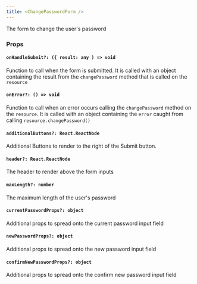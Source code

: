 ```yaml
---
title: <ChangePasswordForm />
---
```


The form to change the user's password

### Props

#### `onHandleSubmit?: ({ result: any ) => void`

Function to call when the form is submitted. It is called with an object containing the result from the `changePassword` method that is called on the `resource`

#### `onError?: () => void`

Function to call when an error occurs calling the `changePassword` method on the `resource`. It is called with an object containing the `error` caught from calling `resource.changePassword()`

#### `additionalButtons?: React.ReactNode`

Additional Buttons to render to the right of the Submit button.

#### `header?: React.ReactNode`

The header to render above the form inputs

#### `maxLength?: number`

The maximum length of the user's password

#### `currentPasswordProps?: object`

Additional props to spread onto the current password input field

#### `newPasswordProps?: object`

Additional props to spread onto the new password input field

#### `confirmNewPasswordProps?: object`

Additional props to spread onto the confirm new password input field

